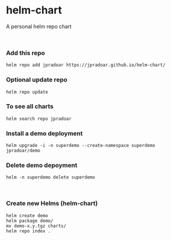 # helm-chart
A personal helm repo chart

<br>

### Add this repo
	helm repo add jpradoar https://jpradoar.github.io/helm-chart/

### Optional update repo
	helm repo update

### To see all charts
	helm search repo jpradoar		

### Install a demo deployment
	helm upgrade -i -n superdemo --create-namespace superdemo jpradoar/demo


### Delete demo depoyment
	helm -n superdemo delete superdemo


<br>

### Create new Helms  (helm-chart)
	helm create demo
	helm package demo/
	mv demo-x.y.tgz charts/
	helm repo index .
